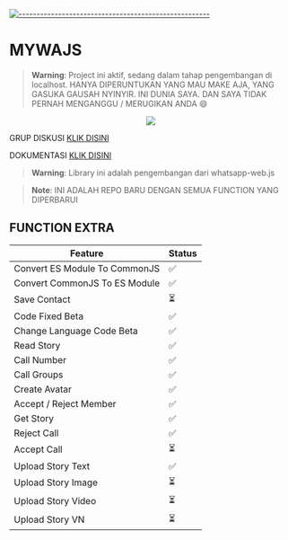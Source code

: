 [![-----------------------------------------------------](https://raw.githubusercontent.com/andreasbm/readme/master/assets/lines/colored.png)](#table-of-contents)
# MYWAJS
 > **Warning**: Project ini aktif, sedang dalam tahap pengembangan di localhost. HANYA DIPERUNTUKAN YANG MAU MAKE AJA, YANG GASUKA GAUSAH NYINYIR. INI DUNIA SAYA. DAN SAYA TIDAK PERNAH MENGANGGU / MERUGIKAN ANDA 😄

 <p align="center">
<img width="" src="https://img.shields.io/github/repo-size/amiruldev20/mywajs?color=green&label=Repo%20Size&style=for-the-badge&logo=appveyor">
</p>

GRUP DISKUSI [KLIK DISINI](https://chat.whatsapp.com/KujS5iG5TKfCnrRTlj4MfO)

DOKUMENTASI [KLIK DISINI](https://amiruldev20.github.io/mywajs)

 > **Warning**: Library ini adalah pengembangan dari whatsapp-web.js
 
 > **Note**: INI ADALAH REPO BARU DENGAN SEMUA FUNCTION YANG DIPERBARUI
 
 ##  FUNCTION EXTRA
| Feature  | Status |
| ------------- | ------------- |
| Convert ES Module To CommonJS | ✅ |
| Convert CommonJS To ES Module | ✅ |
| Save Contact | ⏳ |
| Code Fixed Beta | ✅ |
| Change Language Code Beta | ✅ |
| Read Story  |  ✅  |
| Call Number |  ✅  |
| Call Groups |  ✅  |
| Create Avatar | ✅ |
| Accept / Reject Member | ✅ |
| Get Story | ✅ |
| Reject Call | ✅ |
| Accept Call | ⏳ |
| Upload Story Text  |  ✅  |
| Upload Story Image |  ⏳  |
| Upload Story Video |  ⏳  |
| Upload Story VN  |   ⏳  |
